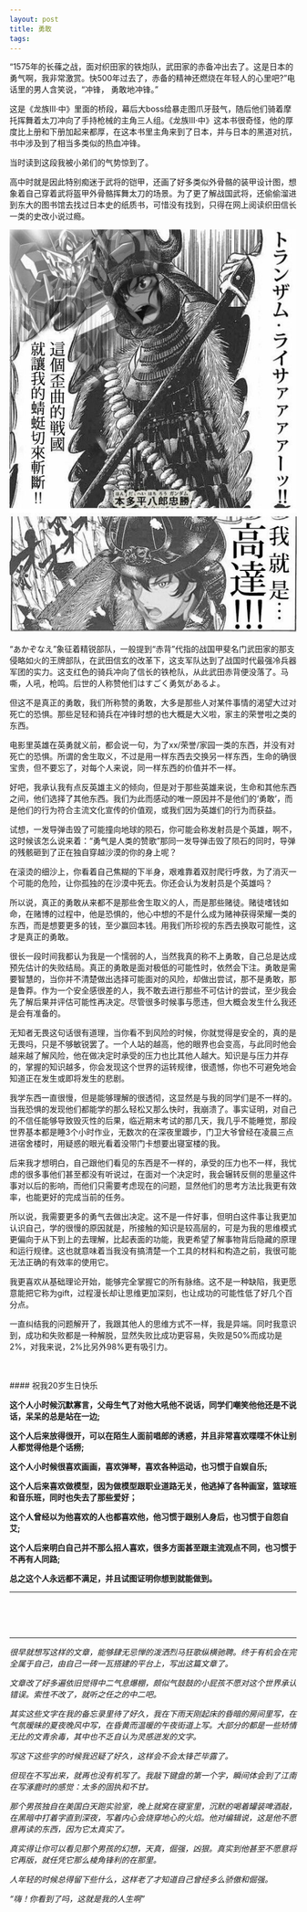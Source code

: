 ```yaml
---
layout: post
title: 勇敢
tags:
---
```

“1575年的长蓧之战，面对织田家的铁炮队，武田家的赤备冲出去了。这是日本的勇气啊，我非常激赏。快500年过去了，赤备的精神还燃烧在年轻人的心里吧?”电话里的男人含笑说，“冲锋， 勇敢地冲锋。”

这是《龙族III·中》里面的桥段，<!--more-->幕后大boss给暴走图爪牙鼓气，随后他们骑着摩托挥舞着太刀冲向了手持枪械的主角三人组。《龙族III·中》这本书很奇怪，他的厚度比上册和下册加起来都厚，在这本书里主角来到了日本，并与日本的黑道对抗，书中涉及到了相当多类似的热血冲锋。

当时读到这段我被小弟们的气势惊到了。

高中时就是因此特别痴迷于武将的铠甲，还画了好多类似外骨骼的装甲设计图，想象着自己穿着武将盔甲外骨骼挥舞太刀的场景。为了更了解战国武将，还偷偷溜进到东大的图书馆去找过日本史的纸质书，可惜没有找到，只得在网上阅读织田信长一类的史改小说过瘾。

![ほんだ ただかつ](https://github.com/Albert-Lucif4/Albert-Lucif4.github.io/blob/master/images/2016/12869-ztxz.png?raw=true "ほんだ ただかつ")
                  
“あかぞなえ”象征着精锐部队，一般提到“赤背”代指的战国甲斐名门武田家的那支侵略如火的王牌部队，在武田信玄的改革下，这支军队达到了战国时代最强冷兵器军团的实力。这支红色的骑兵冲向了信长的铁枪队，从此武田赤背便没落了。马嘶，人吼，枪鸣。后世的人称赞他们はすごく勇気があるよ。


但这不是真正的勇敢，我们所称赞的勇敢，大多是那些人对某件事情的渴望大过对死亡的恐惧。那些足轻和骑兵在冲锋时想的也大概是大义啦，家主的荣誉啦之类的东西。

电影里英雄在英勇就义前，都会说一句，为了xx/荣誉/家园一类的东西，并没有对死亡的恐惧。所谓的舍生取义，不过是用一样东西去交换另一样东西，生命的确很宝贵，但不要忘了，对每个人来说，同一样东西的价值并不一样。

好吧，我承认我有点反英雄主义的倾向，但是对于那些英雄来说，生命和其他东西之间，他们选择了其他东西。我们为此而感动的唯一原因并不是他们的‘勇敢’，而是他们的行为符合主流文化宣传的价值观，或我们因为英雄们的行为而获益。

试想，一发导弹击毁了可能撞向地球的陨石，你可能会称发射员是个英雄，啊不，这时候该怎么说来着：“勇气是人类的赞歌”那同一发导弹击毁了陨石的同时，导弹的残骸砸到了正在独自穿越沙漠的你的身上呢？

在滚烫的细沙上，你看着自己焦糊的下半身，艰难靠着双肘爬行呼救，为了消灭一个可能的危险，让你孤独的在沙漠中死去。你还会认为发射员是个英雄吗？

 所以说，真正的勇敢从来都不是那些舍生取义的人，而是那些赌徒。赌徒嗜钱如命，在赌博的过程中，他是恐惧的，他心中想的不是什么成为赌神获得荣耀一类的东西，而是想要更多的钱，至少赢回本钱。用我们所珍视的东西去换取可能性，这才是真正的勇敢。

 很长一段时间我都认为我是一个懦弱的人，当然我真的称不上勇敢，自己总是达成预先估计的失败结局。真正的勇敢是面对极低的可能性时，依然会下注。勇敢是需要智慧的，当你并不清楚做出选择可能面对的风险，却做出尝试，那不是勇敢，那是鲁莽。作为一个安全感很差的人，我不敢去进行那些不可估计的尝试，至少我会先了解后果并评估可能性再决定。尽管很多时候事与愿违，但大概会发生什么我还是会有准备的。

 无知者无畏这句话很有道理，当你看不到风险的时候，你就觉得是安全的，真的是无畏吗，只是不够敏锐罢了。一个人站的越高，他的眼界也会变高，与此同时他会越来越了解风险，他在做决定时承受的压力也比其他人越大。知识是与压力并存的，掌握的知识越多，你会发现这个世界的运转规律，很遗憾，你也不可避免地会知道正在发生或即将发生的悲剧。

 我学东西一直很慢，但是能够理解的很透彻，这显然是与我的同学们是不一样的。当我恐惧的发现他们都能学的那么轻松又那么快时，我崩溃了。事实证明，对自己的不信任能够导致毁灭性的后果，临近期末考试的那几天，我几乎不能睡觉，那段世界基本都是睡3个小时作业，无数次的在深夜里踱步，门卫大爷曾经在凌晨三点进宿舍楼时，用疑惑的眼光看着没带门卡想要出寝室楼的我。
 
 后来我才想明白，自己跟他们看见的东西是不一样的，承受的压力也不一样，我忧虑的很多事他们甚至都没有听说过，在面对一个决定时，我会辗转反侧的思量这件事对以后的影响，而他们只需要考虑现在的问题，显然他们的思考方法比我更有效率，也能更好的完成当前的任务。
 
 所以说，我需要更多的勇气去做出决定。这不是一件好事，但明白这件事让我更加认识自己，学的很慢的原因就是，所接触的知识是较高层的，可是为我的思维模式更偏向于从下到上的去理解，比起表面的功能，我更希望了解事物背后隐藏的原理和运行规律。这也就意味着当我没有搞清楚一个工具的材料和构造之前，我很可能无法正确的有效率的使用它。
 
 我更喜欢从基础理论开始，能够完全掌握它的所有脉络。这不是一种缺陷，我更愿意能把它称为gift，过程漫长却让思维更加深刻，也让成功的可能性低了好几个百分点。
 
 一直纠结我的问题解开了，我跟其他人的思维方式不一样，我是异端。同时我意识到，成功和失败都是一种解脱，显然失败比成功更容易，失败是50%而成功是2%，对我来说，2%比另外98%更有吸引力。

<br>

<br>
#### 祝我20岁生日快乐

**这个人小时候沉默寡言，父母生气了对他大吼他不说话，同学们嘲笑他他还是不说话，呆呆的总是站在一边;**

**这个人后来放得很开，可以在陌生人面前唱郎的诱惑，并且非常喜欢喋喋不休让别人都觉得他是个话痨;**

**这个人小时候很喜欢画画，喜欢弹琴，喜欢各种运动，也习惯于自娱自乐;**

**这个人后来喜欢做模型，因为做模型跟职业道路无关，他逃掉了各种画室，篮球班和音乐班，同时也失去了那些爱好；**

**这个人曾经以为他喜欢的人也都喜欢他，他习惯于跟别人身后，也习惯于自怨自艾;**

**这个人后来明白自己并不那么招人喜欢，很多方面甚至跟主流观点不同，也习惯于不再有人同路;**

**总之这个人永远都不满足，并且试图证明你想到就能做到。**

----
<br>
<br>
<br>

----
*很早就想写这样的文章，能够肆无忌惮的泼洒烈马狂歌纵横驰聘。终于有机会在完全属于自己，由自己一砖一瓦搭建的平台上，写出这篇文章了。*

*文章改了好多遍依旧觉得中二气息爆棚，颇似气鼓鼓的小屁孩不愿对这个世界承认错误。索性不改了，就听之任之的中二吧。*

*其实这些文字在我的备忘录里待了好久，我在下雨天刚起床的昏暗的房间里写，在气氛暧昧的夏夜晚风中写，在昏黄而温暖的午夜街道上写。大部分的都是一些矫情无比的文青余毒，其中也不乏自认为灵感迸发的文字。*

*写这下这些字的时候我迟疑了好久，这样会不会太锋芒毕露了。*

*但现在不写出来，就再也没有机写了。我敲下键盘的第一个字，瞬间体会到了江南在写涿鹿时的感觉：太多的固执和不甘。*

*那个男孩独自在美国白天跑实验室，晚上就窝在寝室里，沉默的喝着罐装啤酒敲，在黑暗中打着字直到深夜，写着内心会烧穿地心的火焰。他对编辑说，这是他不愿意再读的东西，因为它太真实了。*

*真实得让你可以看见那个男孩的幻想，天真，倔强，凶狠。真实到他甚至不愿意将它再版，就任凭它那么棱角锋利的在那里。*

*人年轻的时候总得留下些什么，这样老了才知道自己曾经多么骄傲和倔强。*

*“嗨！你看到了吗，这就是我的人生啊”*



